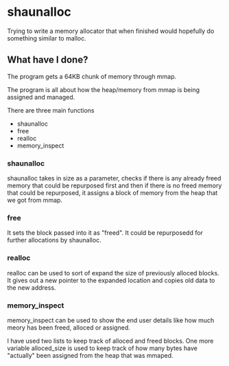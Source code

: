 # shaunalloc

Trying to write a memory allocator that when finished would hopefully do something similar to malloc.

## What have I done?

The program gets a 64KB chunk of memory through mmap.

The program is all about how the heap/memory from mmap is being assigned and managed.

There are three main functions
- shaunalloc
- free
- realloc
- memory_inspect

### shaunalloc

shaunalloc takes in size as a parameter, checks if there is any already freed memory that could be repurposed first and then if there is no freed memory that could be repurposed, it assigns a block of memory from the heap that we got from mmap.

### free

It sets the block passed into it as "freed". It could be repurposedd for further allocations by shaunalloc.

### realloc

realloc can be used to sort of expand the size of previously alloced blocks. It gives out a new pointer to the expanded location and copies old data to the new address.

### memory_inspect

memory_inspect can be used to show the end user details like how much meory has been freed, alloced or assigned.

I have used two lists to keep track of alloced and freed blocks. One more variable alloced_size is used to keep track of how many bytes have "actually" been assigned from the heap that was mmaped.


